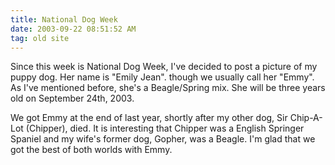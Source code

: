 ```yaml
---
title: National Dog Week
date: 2003-09-22 08:51:52 AM
tag: old site
---
```


Since this week is National Dog Week, I've decided to post a picture of my puppy dog. Her name is "Emily Jean". though we usually call her "Emmy". As I've mentioned before, she's a Beagle/Spring mix. She will be three years old on September 24th, 2003.

We got Emmy at the end of last year, shortly after my other dog, Sir Chip-A-Lot (Chipper), died. It is interesting that Chipper was a English Springer Spaniel and my wife's former dog, Gopher, was a Beagle. I'm glad that we got the best of both worlds with Emmy.
